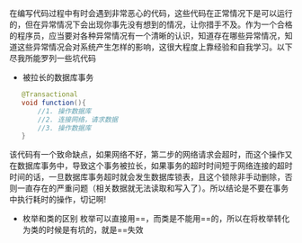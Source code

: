 在编写代码过程中有时会遇到非常恶心的代码，这些代码在正常情况下是可以运行的，但在异常情况下会出现你事先没有想到的情况，让你措手不及。作为一个合格的程序员，应当要对各种异常情况有一个清晰的认识，知道存在哪些异常情况，知道这些异常情况会对系统产生怎样的影响，这很大程度上靠经验和自我学习。以下尽我所能罗列一些坑代码

- 被拉长的数据库事务
```java
   @Transactional
   void function(){
       //1. 操作数据库
       //2. 连接网络，请求数据
       //3. 操作数据库
   }
```
该代码有一个致命缺点，如果网络不好，第二步的网络请求会超时，而这个操作又在数据库事务中，导致这个事务被拉长，如果事务的超时时间短于网络连接的超时时间的话，一旦数据库事务超时就会发生数据库锁表，且这个锁除非手动删除，否则一直存在的严重问题（相关数据就无法读取和写入了）。所以结论是不要在事务中执行耗时的操作，切记啊!


-  枚举和类的区别
枚举可以直接用==，而类是不能用==的，所以在将枚举转化为类的时候是有坑的，就是==失效
